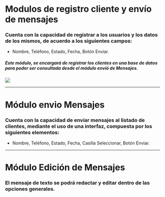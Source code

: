 # Modulos de registro cliente y envío de mensajes #

### Cuenta con la capacidad de registrar a los usuarios y los datos de los mismos, de acuerdo a los siguientes campos: ###

* Nombre, Teléfono, Estado, Fecha, Botón Enviar.
##### Este módulo, se encargará de registrar los clientes en una base de datos para poder ser consultada desde el módulo envió de Mensajes. #####
![](https://i.imgur.com/wlUArxZ.png)
___

# Módulo envio Mensajes  #

### Cuenta con la capacidad de enviar mensajes al listado de clientes, mediante el uso de una interfaz, compuesta por los siguientes elementos: ###

* Nombre, Teléfono, Estado, Fecha, Casilla Seleccionar, Botón Enviar. 

___

# Módulo Edición de Mensajes #
###  El mensaje de texto se podrá redactar y editar dentro de las opciones generales. ### 

